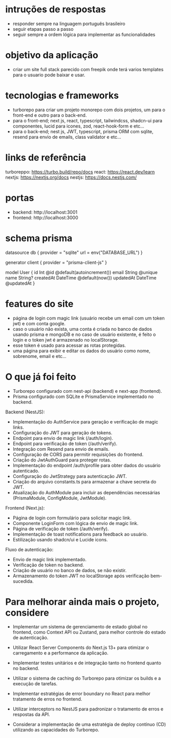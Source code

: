 # intruções de respostas

- responder sempre na linguagem português brasileiro
- seguir etapas passo a passo
- seguir sempre a ordem lógica para implementar as funcionalidades

# objetivo da aplicação

- criar um site full stack parecido com freepik onde terá varios templates para o usuario pode baixar e usar.

# tecnologias e frameworks

- turborepo para criar um projeto monorepo com dois projetos, um para o front-end e outro para o back-end.
- para o front-end; next js, react, typescript, tailwindcss, shadcn-ui para componentes, lucid para icones, zod, react-hook-form e etc...
- para o back-end; nest js, JWT, typescript, prisma ORM com sqlite, resend para envio de emails, class validator e etc...

# links de referência

turboreppo: https://turbo.build/repo/docs
react: https://react.dev/learn
nextjs: https://nextjs.org/docs
nestjs: https://docs.nestjs.com/

# portas

- backend: http://localhost:3001
- frontend: http://localhost:3000

# schema prisma

datasource db {
provider = "sqlite"
url = env("DATABASE_URL")
}

generator client {
provider = "prisma-client-js"
}

model User {
id Int @id @default(autoincrement())
email String @unique
name String?
createdAt DateTime @default(now())
updatedAt DateTime @updatedAt
}

# features do site

- página de login com magic link (usuário recebe um email com um token jwt) e com conta google.
- caso o usuário não exista, uma conta é criada no banco de dados usando prisma e mongoDB e no caso de usuário existente, é feito o login e o token jwt é armazenado no localStorage.
- esse token é usado para acessar as rotas protegidas.
- uma página para exibir e editar os dados do usuário como nome, sobrenome, email e etc...

# O que já foi feito

- Turborepo configurado com nest-api (backend) e next-app (frontend).
- Prisma configurado com SQLite e PrismaService implementado no backend.

Backend (NestJS):

- Implementação do AuthService para geração e verificação de magic links.
- Configuração do JWT para geração de tokens.
- Endpoint para envio de magic link (/auth/login).
- Endpoint para verificação de token (/auth/verify).
- Integração com Resend para envio de emails.
- Configuração de CORS para permitir requisições do frontend.
- Criação do JwtAuthGuard para proteger rotas.
- Implementação do endpoint /auth/profile para obter dados do usuário autenticado.
- Configuração do JwtStrategy para autenticação JWT.
- Criação do arquivo constants.ts para armazenar a chave secreta do JWT.
- Atualização do AuthModule para incluir as dependências necessárias (PrismaModule, ConfigModule, JwtModule).

Frontend (Next.js):

- Página de login com formulário para solicitar magic link.
- Componente LoginForm com lógica de envio de magic link.
- Página de verificação de token (/auth/verify).
- Implementação de toast notifications para feedback ao usuário.
- Estilização usando shadcn/ui e Lucide icons.

Fluxo de autenticação:

- Envio de magic link implementado.
- Verificação de token no backend.
- Criação de usuário no banco de dados, se não existir.
- Armazenamento do token JWT no localStorage após verificação bem-sucedida.

# Para melhorar ainda mais o projeto, considere

- Implementar um sistema de gerenciamento de estado global no frontend, como Context API ou Zustand, para melhor controle do estado de autenticação.

- Utilizar React Server Components do Next.js 13+ para otimizar o carregamento e a performance da aplicação.

- Implementar testes unitários e de integração tanto no frontend quanto no backend.

- Utilizar o sistema de caching do Turborepo para otimizar os builds e a execução de tarefas.

- Implementar estratégias de error boundary no React para melhor tratamento de erros no frontend.

- Utilizar interceptors no NestJS para padronizar o tratamento de erros e respostas da API.

- Considerar a implementação de uma estratégia de deploy contínuo (CD) utilizando as capacidades do Turborepo.
